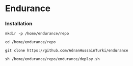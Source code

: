 # Endurance

### Installation


`mkdir -p /home/endurance/repo`

`cd /home/endurance/repo`

`git clone https://github.com/AdnanHussainTurki/endurance`

`sh /home/endurance/repo/endurance/deploy.sh`
